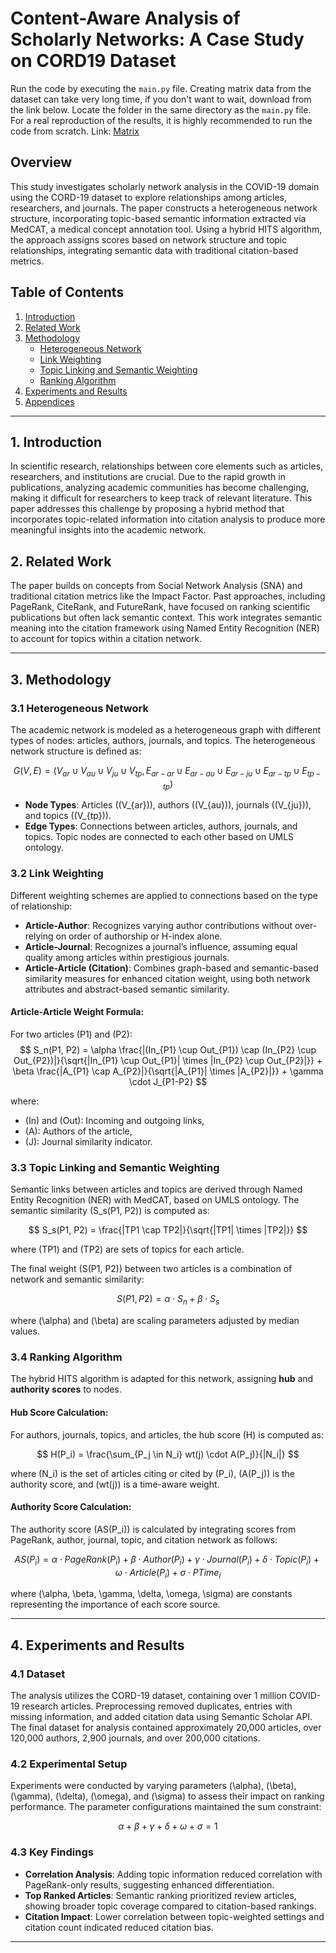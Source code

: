 # Content-Aware Analysis of Scholarly Networks: A Case Study on CORD19 Dataset

Run the code by executing the `main.py` file. Creating matrix data from the dataset can take very long time, if you don't want to wait, download from the link below.
Locate the folder in the same directory as the `main.py` file.
For a real reproduction of the results, it is highly recommended to run the code from scratch.
Link: [Matrix](https://drive)

## Overview

This study investigates scholarly network analysis in the COVID-19 domain using the CORD-19 dataset to explore relationships among articles, researchers, and journals. The paper constructs a heterogeneous network structure, incorporating topic-based semantic information extracted via MedCAT, a medical concept annotation tool. Using a hybrid HITS algorithm, the approach assigns scores based on network structure and topic relationships, integrating semantic data with traditional citation-based metrics.

## Table of Contents

1. [Introduction](#introduction)
2. [Related Work](#related-work)
3. [Methodology](#methodology)
    - [Heterogeneous Network](#heterogeneous-network)
    - [Link Weighting](#link-weighting)
    - [Topic Linking and Semantic Weighting](#topic-linking-and-semantic-weighting)
    - [Ranking Algorithm](#ranking-algorithm)
4. [Experiments and Results](#experiments-and-results)
5. [Appendices](#appendices)

---

## 1. Introduction

In scientific research, relationships between core elements such as articles, researchers, and institutions are crucial. Due to the rapid growth in publications, analyzing academic communities has become challenging, making it difficult for researchers to keep track of relevant literature. This paper addresses this challenge by proposing a hybrid method that incorporates topic-related information into citation analysis to produce more meaningful insights into the academic network.

## 2. Related Work

The paper builds on concepts from Social Network Analysis (SNA) and traditional citation metrics like the Impact Factor. Past approaches, including PageRank, CiteRank, and FutureRank, have focused on ranking scientific publications but often lack semantic context. This work integrates semantic meaning into the citation framework using Named Entity Recognition (NER) to account for topics within a citation network.

---

## 3. Methodology

### 3.1 Heterogeneous Network

The academic network is modeled as a heterogeneous graph with different types of nodes: articles, authors, journals, and topics. The heterogeneous network structure is defined as:

$$
G(V, E) = (V_{ar} \cup V_{au} \cup V_{ju} \cup V_{tp}, E_{ar-ar} \cup E_{ar-au} \cup E_{ar-ju} \cup E_{ar-tp} \cup E_{tp-tp})
$$

- **Node Types**: Articles (\(V_{ar}\)), authors (\(V_{au}\)), journals (\(V_{ju}\)), and topics (\(V_{tp}\)).
- **Edge Types**: Connections between articles, authors, journals, and topics. Topic nodes are connected to each other based on UMLS ontology.

### 3.2 Link Weighting

Different weighting schemes are applied to connections based on the type of relationship:
- **Article-Author**: Recognizes varying author contributions without over-relying on order of authorship or H-index alone.
- **Article-Journal**: Recognizes a journal’s influence, assuming equal quality among articles within prestigious journals.
- **Article-Article (Citation)**: Combines graph-based and semantic-based similarity measures for enhanced citation weight, using both network attributes and abstract-based semantic similarity.

#### Article-Article Weight Formula:

For two articles \(P1\) and \(P2\):
$$
S_n(P1, P2) = \alpha \frac{|(In_{P1} \cup Out_{P1}) \cap (In_{P2} \cup Out_{P2})|}{\sqrt{|In_{P1} \cup Out_{P1}| \times |In_{P2} \cup Out_{P2}|}} + \beta \frac{|A_{P1} \cap A_{P2}|}{\sqrt{|A_{P1}| \times |A_{P2}|}} + \gamma \cdot J_{P1-P2}
$$

where:
- \(In\) and \(Out\): Incoming and outgoing links,
- \(A\): Authors of the article,
- \(J\): Journal similarity indicator.

### 3.3 Topic Linking and Semantic Weighting

Semantic links between articles and topics are derived through Named Entity Recognition (NER) with MedCAT, based on UMLS ontology. The semantic similarity \(S_s(P1, P2)\) is computed as:

$$
S_s(P1, P2) = \frac{|TP1 \cap TP2|}{\sqrt{|TP1| \times |TP2|}}
$$

where \(TP1\) and \(TP2\) are sets of topics for each article.

The final weight \(S(P1, P2)\) between two articles is a combination of network and semantic similarity:

$$
S(P1, P2) = \alpha \cdot S_n + \beta \cdot S_s
$$

where \(\alpha\) and \(\beta\) are scaling parameters adjusted by median values.

### 3.4 Ranking Algorithm

The hybrid HITS algorithm is adapted for this network, assigning **hub** and **authority scores** to nodes.

#### Hub Score Calculation:

For authors, journals, topics, and articles, the hub score \(H\) is computed as:

$$
H(P_i) = \frac{\sum_{P_j \in N_i} wt(j) \cdot A(P_j)}{|N_i|}
$$

where \(N_i\) is the set of articles citing or cited by \(P_i\), \(A(P_j)\) is the authority score, and \(wt(j)\) is a time-aware weight.

#### Authority Score Calculation:

The authority score \(AS(P_i)\) is calculated by integrating scores from PageRank, author, journal, topic, and citation network as follows:

$$
AS(P_i) = \alpha \cdot PageRank(P_i) + \beta \cdot Author(P_i) + \gamma \cdot Journal(P_i) + \delta \cdot Topic(P_i) + \omega \cdot Article(P_i) + \sigma \cdot PTime_i
$$

where \(\alpha, \beta, \gamma, \delta, \omega, \sigma\) are constants representing the importance of each score source.

---

## 4. Experiments and Results

### 4.1 Dataset

The analysis utilizes the CORD-19 dataset, containing over 1 million COVID-19 research articles. Preprocessing removed duplicates, entries with missing information, and added citation data using Semantic Scholar API. The final dataset for analysis contained approximately 20,000 articles, over 120,000 authors, 2,900 journals, and over 200,000 citations.

### 4.2 Experimental Setup

Experiments were conducted by varying parameters \(\alpha\), \(\beta\), \(\gamma\), \(\delta\), \(\omega\), and \(\sigma\) to assess their impact on ranking performance. The parameter configurations maintained the sum constraint:

$$
\alpha + \beta + \gamma + \delta + \omega + \sigma = 1
$$

### 4.3 Key Findings

- **Correlation Analysis**: Adding topic information reduced correlation with PageRank-only results, suggesting enhanced differentiation.
- **Top Ranked Articles**: Semantic ranking prioritized review articles, showing broader topic coverage compared to citation-based rankings.
- **Citation Impact**: Lower correlation between topic-weighted settings and citation count indicated reduced citation bias.

---
